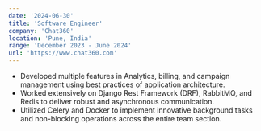 ```yaml
---
date: '2024-06-30'
title: 'Software Engineer'
company: 'Chat360'
location: 'Pune, India'
range: 'December 2023 - June 2024'
url: 'https://www.chat360.com'
---
```


- Developed multiple features in Analytics, billing, and campaign management using best practices of application architecture.
- Worked extensively on Django Rest Framework (DRF), RabbitMQ, and Redis to deliver robust and asynchronous communication.
- Utilized Celery and Docker to implement innovative background tasks and non-blocking operations across the entire team section.